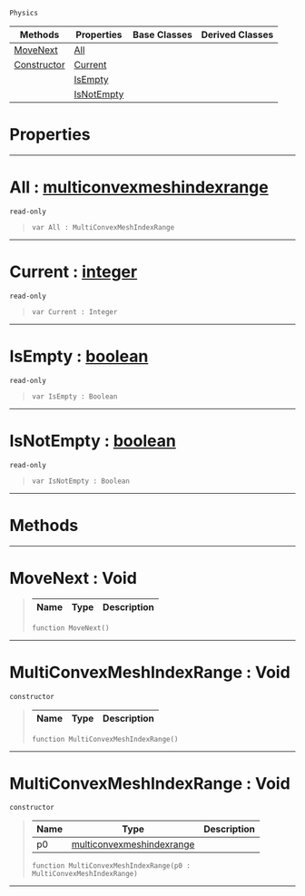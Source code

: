  `Physics`

|Methods|Properties|Base Classes|Derived Classes|
|---|---|---|---|
|[ MoveNext](https://github.com/PlasmaEngine/PlasmaDocs/tree/master/docs/C%2B%2B/code_reference/class_reference/multiconvexmeshindexrange.markdown#movenext-void)|[ All](https://github.com/PlasmaEngine/PlasmaDocs/tree/master/docs/C%2B%2B/code_reference/class_reference/multiconvexmeshindexrange.markdown#all-plasma-engine-document)| | |
|[ Constructor](https://github.com/PlasmaEngine/PlasmaDocs/tree/master/docs/C%2B%2B/code_reference/class_reference/multiconvexmeshindexrange.markdown#multiconvexmeshindexrang)|[ Current](https://github.com/PlasmaEngine/PlasmaDocs/tree/master/docs/C%2B%2B/code_reference/class_reference/multiconvexmeshindexrange.markdown#current-plasma-engine-docu)| | |
| |[ IsEmpty](https://github.com/PlasmaEngine/PlasmaDocs/tree/master/docs/C%2B%2B/code_reference/class_reference/multiconvexmeshindexrange.markdown#isempty-plasma-engine-docu)| | |
| |[ IsNotEmpty](https://github.com/PlasmaEngine/PlasmaDocs/tree/master/docs/C%2B%2B/code_reference/class_reference/multiconvexmeshindexrange.markdown#isnotempty-plasma-engine-d)| | |


 #  Properties


---  
 #  All : [multiconvexmeshindexrange](https://github.com/PlasmaEngine/PlasmaDocs/tree/master/docs/C%2B%2B/code_reference/class_reference/multiconvexmeshindexrange.markdown)

 `read-only`

> 
> ``` lang=cpp, name=Lightning
> var All : MultiConvexMeshIndexRange


---  
 #  Current : [integer](https://github.com/PlasmaEngine/PlasmaDocs/tree/master/docs/C%2B%2B/code_reference/lightning_base_types/integer.markdown)

 `read-only`

> 
> ``` lang=cpp, name=Lightning
> var Current : Integer


---  
 #  IsEmpty : [boolean](https://github.com/PlasmaEngine/PlasmaDocs/tree/master/docs/C%2B%2B/code_reference/lightning_base_types/boolean.markdown)

 `read-only`

> 
> ``` lang=cpp, name=Lightning
> var IsEmpty : Boolean


---  
 #  IsNotEmpty : [boolean](https://github.com/PlasmaEngine/PlasmaDocs/tree/master/docs/C%2B%2B/code_reference/lightning_base_types/boolean.markdown)

 `read-only`

> 
> ``` lang=cpp, name=Lightning
> var IsNotEmpty : Boolean


---  
 #  Methods


---  
 #  MoveNext : Void

> 
> |Name|Type|Description|
> |---|---|---|
> ``` lang=cpp, name=Lightning
> function MoveNext()
> ``` 


---  
 #  MultiConvexMeshIndexRange : Void

 `constructor`

> 
> |Name|Type|Description|
> |---|---|---|
> ``` lang=cpp, name=Lightning
> function MultiConvexMeshIndexRange()
> ``` 


---  
 #  MultiConvexMeshIndexRange : Void

 `constructor`

> 
> |Name|Type|Description|
> |---|---|---|
> |p0|[multiconvexmeshindexrange](https://github.com/PlasmaEngine/PlasmaDocs/tree/master/docs/C%2B%2B/code_reference/class_reference/multiconvexmeshindexrange.markdown)| |
> ``` lang=cpp, name=Lightning
> function MultiConvexMeshIndexRange(p0 : MultiConvexMeshIndexRange)
> ``` 


---  
 

 